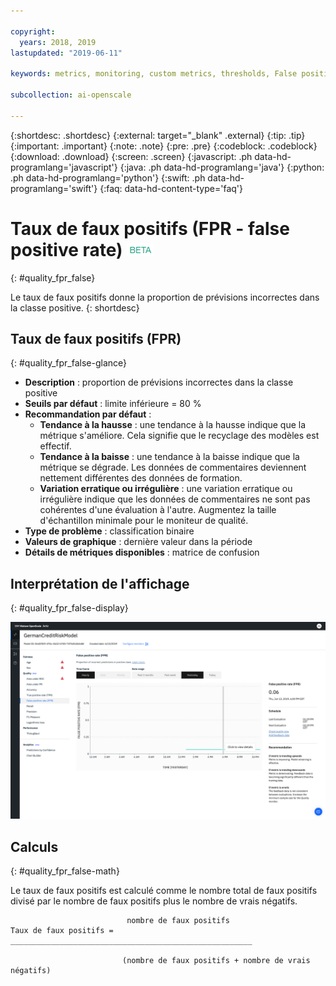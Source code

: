 ```yaml
---

copyright:
  years: 2018, 2019
lastupdated: "2019-06-11"

keywords: metrics, monitoring, custom metrics, thresholds, False positive rate, fpr

subcollection: ai-openscale

---
```


{:shortdesc: .shortdesc}
{:external: target="_blank" .external}
{:tip: .tip}
{:important: .important}
{:note: .note}
{:pre: .pre}
{:codeblock: .codeblock}
{:download: .download}
{:screen: .screen}
{:javascript: .ph data-hd-programlang='javascript'}
{:java: .ph data-hd-programlang='java'}
{:python: .ph data-hd-programlang='python'}
{:swift: .ph data-hd-programlang='swift'}
{:faq: data-hd-content-type='faq'}

# Taux de faux positifs (FPR - false positive rate) ![étiquette bêta](images/beta.png)
{: #quality_fpr_false}

Le taux de faux positifs donne la proportion de prévisions incorrectes dans la classe positive.
{: shortdesc}

## Taux de faux positifs (FPR)
{: #quality_fpr_false-glance}

- **Description** : proportion de prévisions incorrectes dans la classe positive
- **Seuils par défaut** : limite inférieure = 80 %
- **Recommandation par défaut** :
   - **Tendance à la hausse** : une tendance à la hausse indique que la métrique s'améliore. Cela signifie que le recyclage des modèles est effectif.
   - **Tendance à la baisse** : une tendance à la baisse indique que la métrique se dégrade. Les données de commentaires deviennent nettement différentes des données de formation.
   - **Variation erratique ou irrégulière** : une variation erratique ou irrégulière indique que les données de commentaires ne sont pas cohérentes d'une évaluation à l'autre. Augmentez la taille d'échantillon minimale pour le moniteur de qualité.
- **Type de problème** : classification binaire
- **Valeurs de graphique** : dernière valeur dans la période
- **Détails de métriques disponibles** : matrice de confusion

## Interprétation de l'affichage
{: #quality_fpr_false-display}

![affichage du graphique de taux de faux positifs](images/quality-fpr.png)

## Calculs
{: #quality_fpr_false-math}

Le taux de faux positifs est calculé comme le nombre total de faux positifs divisé par le nombre de faux positifs plus le nombre de vrais négatifs.

```
                          nombre de faux positifs
Taux de faux positifs =  ______________________________________________________

                         (nombre de faux positifs + nombre de vrais négatifs)
```

